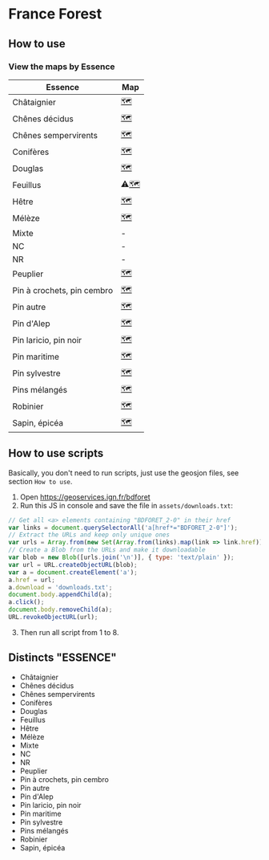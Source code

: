 # France Forest

## How to use

### View the maps by Essence

| Essence | Map |
| ------- | --- |
| Châtaignier | [🗺](https://umap.openstreetmap.fr/en/map/bd-foret-v2-chataignier_1129508) |
| Chênes décidus | [🗺](https://umap.openstreetmap.fr/en/map/bd-foret-v2-chenes-decidus_1129746) |
| Chênes sempervirents | [🗺](https://umap.openstreetmap.fr/en/map/bd-foret-v2-chenes-sempervirents_1129719) |
| Conifères | [🗺](https://umap.openstreetmap.fr/en/map/bd-foret-v2-coniferes_1131673) |
| Douglas | [🗺](https://umap.openstreetmap.fr/en/map/bd-foret-v2-douglas_1129720) |
| Feuillus | ⚠️[🗺](https://umap.openstreetmap.fr/en/map/bd-foret-v2-feuillus_1131674) |
| Hêtre | [🗺](https://umap.openstreetmap.fr/en/map/bd-foret-v2-hetre_1129721) |
| Mélèze | [🗺](https://umap.openstreetmap.fr/en/map/bd-foret-v2-meleze_1129542) |
| Mixte | - |
| NC | - |
| NR | - |
| Peuplier | [🗺](https://umap.openstreetmap.fr/en/map/bd-foret-v2-peuplier_1129724) |
| Pin à crochets, pin cembro | [🗺](https://umap.openstreetmap.fr/en/map/bd-foret-v2_1129727) |
| Pin autre | [🗺](https://umap.openstreetmap.fr/en/map/bd-foret-v2-pin-autre_1129731) |
| Pin d'Alep | [🗺](https://umap.openstreetmap.fr/en/map/bd-foret-v2-pin-dalep_1129733) |
| Pin laricio, pin noir | [🗺](https://umap.openstreetmap.fr/en/map/bd-foret-v2-pin-laricio-pin-noir_1129734) |
| Pin maritime | [🗺](https://umap.openstreetmap.fr/en/map/bd-foret-v2-pin-maritime_1129736) |
| Pin sylvestre | [🗺](https://umap.openstreetmap.fr/en/map/bd-foret-v2-pin-sylvestre_1131707) |
| Pins mélangés | [🗺](https://umap.openstreetmap.fr/en/map/bd-foret-v2-pins-melanges_1129738) |
| Robinier | [🗺](https://umap.openstreetmap.fr/en/map/bd-foret-v2-robinier_1129742) |
| Sapin, épicéa | [🗺](https://umap.openstreetmap.fr/en/map/bd-foret-v2-sapin-epicea_1131709) |

## How to use scripts

Basically, you don't need to run scripts, just use the geosjon files, see section `How to use`.

1. Open https://geoservices.ign.fr/bdforet
2. Run this JS in console and save the file in `assets/downloads.txt`:
````js
// Get all <a> elements containing "BDFORET_2-0" in their href
var links = document.querySelectorAll('a[href*="BDFORET_2-0"]');
// Extract the URLs and keep only unique ones
var urls = Array.from(new Set(Array.from(links).map(link => link.href)));
// Create a Blob from the URLs and make it downloadable
var blob = new Blob([urls.join('\n')], { type: 'text/plain' });
var url = URL.createObjectURL(blob);
var a = document.createElement('a');
a.href = url;
a.download = 'downloads.txt';
document.body.appendChild(a);
a.click();
document.body.removeChild(a);
URL.revokeObjectURL(url);
````
3. Then run all script from 1 to 8.

## Distincts "ESSENCE"

- Châtaignier
- Chênes décidus
- Chênes sempervirents
- Conifères
- Douglas
- Feuillus
- Hêtre
- Mélèze
- Mixte
- NC
- NR
- Peuplier
- Pin à crochets, pin cembro
- Pin autre
- Pin d'Alep
- Pin laricio, pin noir
- Pin maritime
- Pin sylvestre
- Pins mélangés
- Robinier
- Sapin, épicéa
